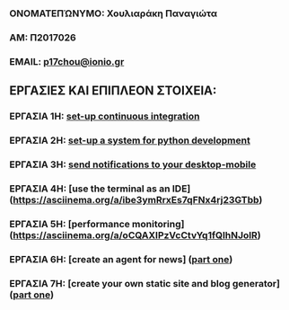 ### ΟΝΟΜΑΤΕΠΏΝΥΜΟ: Χουλιαράκη Παναγιώτα 
### ΑΜ: Π2017026
### ΕΜΑΙL: p17chou@ionio.gr

## ΕΡΓΑΣΙΕΣ ΚΑΙ ΕΠΙΠΛΕΟΝ ΣΤΟΙΧΕΙΑ:

### ΕΡΓΑΣΙΑ 1Η: [set-up continuous integration]()
### ΕΡΓΑΣΙΑ 2Η: [set-up a system for python development](https://asciinema.org/a/TNfyMaOxs6BIWOgGIC61XJS5C)
### ΕΡΓΑΣΙΑ 3Η: [send notifications to your desktop-mobile](https://asciinema.org/a/sVgGLPoH47cnPCgCjNFMjGemj)
### ΕΡΓΑΣΙΑ 4Η: [use the terminal as an IDE] (https://asciinema.org/a/ibe3ymRrxEs7qFNx4rj23GTbb)
### ΕΡΓΑΣΙΑ 5Η: [performance monitoring] (https://asciinema.org/a/oCQAXIPzVcCtvYq1fQIhNJoIR)
### ΕΡΓΑΣΙΑ 6Η: [create an agent for news] ([part one](https://asciinema.org/a/JNXI9FCIzb6fZFb10Go3YNPwD))
### ΕΡΓΑΣΙΑ 7Η: [create your own static site and blog generator] ([part one](https://asciinema.org/a/hvlXDChOgxOS9Etx6RYAanPw8))

